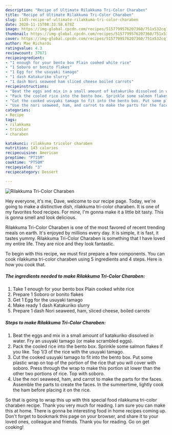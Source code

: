 ```yaml
---
description: "Recipe of Ultimate Rilakkuma Tri-Color Charaben"
title: "Recipe of Ultimate Rilakkuma Tri-Color Charaben"
slug: 1145-recipe-of-ultimate-rilakkuma-tri-color-charaben
date: 2020-11-15T08:33:58.678Z
image: https://img-global.cpcdn.com/recipes/5157799576207360/751x532cq70/rilakkuma-tri-color-charaben-recipe-main-photo.jpg
thumbnail: https://img-global.cpcdn.com/recipes/5157799576207360/751x532cq70/rilakkuma-tri-color-charaben-recipe-main-photo.jpg
cover: https://img-global.cpcdn.com/recipes/5157799576207360/751x532cq70/rilakkuma-tri-color-charaben-recipe-main-photo.jpg
author: Mae Richards
ratingvalue: 4.3
reviewcount: 37871
recipeingredient:
- "1 enough for your bento box Plain cooked white rice"
- "1 Soboro or bonito flakes"
- "1 Egg for the usuyaki tamago"
- "1 dash Katakuriko slurry"
- "1 dash Nori seaweed ham sliced cheese boiled carrots"
recipeinstructions:
- "Beat the eggs and mix in a small amount of katakuriko dissolved in water. Fry an usuyaki tamago (or make scrambled eggs)."
- "Pack the cooled rice into the bento box. Sprinkle some salmon flakes if you like. Top 1/3 of the rice with the usuyaki tamago."
- "Cut the cooked usuyaki tamago to fit into the bento box. Put some plastic wrap on top of the portion of the rice that you will cover with soboro. Press through the wrap to make this portion sit lower than the other two portions of rice. Top with soboro."
- "Use the nori seaweed, ham, and carrot to make the parts for the faces. Assemble the parts to create the faces. In the summertime, lightly cook the ham before placing it on the rice."
categories:
- Recipe
tags:
- rilakkuma
- tricolor
- charaben

katakunci: rilakkuma tricolor charaben 
nutrition: 143 calories
recipecuisine: American
preptime: "PT15M"
cooktime: "PT50M"
recipeyield: "3"
recipecategory: Dessert

---
```



![Rilakkuma Tri-Color Charaben](https://img-global.cpcdn.com/recipes/5157799576207360/751x532cq70/rilakkuma-tri-color-charaben-recipe-main-photo.jpg)

Hey everyone, it's me, Dave, welcome to our recipe page. Today, we're going to make a distinctive dish, rilakkuma tri-color charaben. It is one of my favorites food recipes. For mine, I'm gonna make it a little bit tasty. This is gonna smell and look delicious.



Rilakkuma Tri-Color Charaben is one of the most favored of recent trending meals on earth. It's enjoyed by millions every day. It is simple, it is fast, it tastes yummy. Rilakkuma Tri-Color Charaben is something that I have loved my entire life. They are nice and they look fantastic.


To begin with this recipe, we must first prepare a few components. You can cook rilakkuma tri-color charaben using 5 ingredients and 4 steps. Here is how you cook that.

<!--inarticleads1-->

##### The ingredients needed to make Rilakkuma Tri-Color Charaben:

1. Take 1 enough for your bento box Plain cooked white rice
1. Prepare 1 Soboro or bonito flakes
1. Get 1 Egg for the usuyaki tamago
1. Make ready 1 dash Katakuriko slurry
1. Prepare 1 dash Nori seaweed, ham, sliced cheese, boiled carrots




<!--inarticleads2-->

##### Steps to make Rilakkuma Tri-Color Charaben:

1. Beat the eggs and mix in a small amount of katakuriko dissolved in water. Fry an usuyaki tamago (or make scrambled eggs).
1. Pack the cooled rice into the bento box. Sprinkle some salmon flakes if you like. Top 1/3 of the rice with the usuyaki tamago.
1. Cut the cooked usuyaki tamago to fit into the bento box. Put some plastic wrap on top of the portion of the rice that you will cover with soboro. Press through the wrap to make this portion sit lower than the other two portions of rice. Top with soboro.
1. Use the nori seaweed, ham, and carrot to make the parts for the faces. Assemble the parts to create the faces. In the summertime, lightly cook the ham before placing it on the rice.




So that is going to wrap this up with this special food rilakkuma tri-color charaben recipe. Thank you very much for reading. I am sure you can make this at home. There is gonna be interesting food in home recipes coming up. Don't forget to bookmark this page on your browser, and share it to your loved ones, colleague and friends. Thank you for reading. Go on get cooking!
